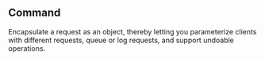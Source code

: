 ## Command 

Encapsulate a request as an object, thereby letting you parameterize clients with different requests, queue or log requests, and support undoable operations.
